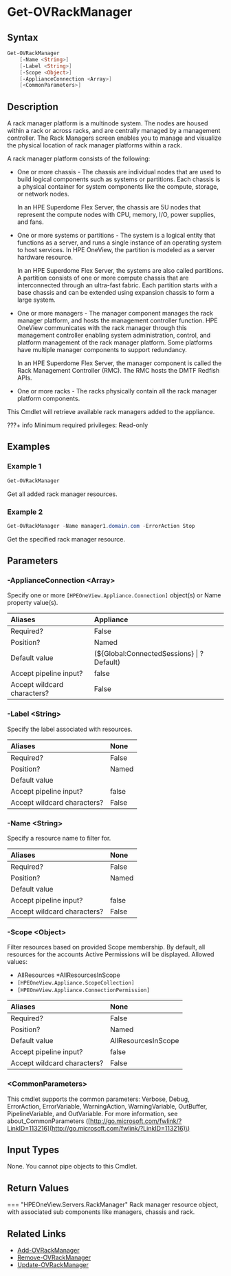 ﻿---
description: Get claimed rack manage resource.
---

# Get-OVRackManager

## Syntax

```powershell
Get-OVRackManager
    [-Name <String>]
    [-Label <String>]
    [-Scope <Object>]
    [-ApplianceConnection <Array>]
    [<CommonParameters>]
```

## Description

A rack manager platform is a multinode system. The nodes are housed within a rack or across racks, and are centrally managed by a management controller. The Rack Managers screen enables you to manage and visualize the physical location of rack manager platforms within a rack.

A rack manager platform consists of the following:

* One or more chassis - The chassis are individual nodes that are used to build logical components such as systems or partitions. Each chassis is a physical container for system components like the compute, storage, or network nodes.

     In an HPE Superdome Flex Server, the chassis are 5U nodes that represent the compute nodes with CPU, memory, I/O, power supplies, and fans.

* One or more systems or partitions - The system is a logical entity that functions as a server, and runs a single instance of an operating system to host services. In HPE OneView, the partition is modeled as a server hardware resource.

     In an HPE Superdome Flex Server, the systems are also called partitions. A partition consists of one or more compute chassis that are interconnected through an ultra-fast fabric. Each partition starts with a base chassis and can be extended using expansion chassis to form a large system.

* One or more managers - The manager component manages the rack manager platform, and hosts the management controller function. HPE OneView communicates with the rack manager through this management controller enabling system administration, control, and platform management of the rack manager platform. Some platforms have multiple manager components to support redundancy.

     In an HPE Superdome Flex Server, the manager component is called the Rack Management Controller (RMC). The RMC hosts the DMTF Redfish APIs.

* One or more racks - The racks physically contain all the rack manager platform components.

This Cmdlet will retrieve available rack managers added to the appliance.

???+ info
    Minimum required privileges: Read-only

## Examples

###  Example 1 

```powershell
Get-OVRackManager
```

Get all added rack manager resources.

###  Example 2 

```powershell
Get-OVRackManager -Name manager1.domain.com -ErrorAction Stop
```

Get the specified rack manager resource.

## Parameters

### -ApplianceConnection &lt;Array&gt;

Specify one or more `[HPEOneView.Appliance.Connection]` object(s) or Name property value(s).

| Aliases | Appliance |
| :--- | :--- |
| Required? | False |
| Position? | Named |
| Default value | (${Global:ConnectedSessions} &vert; ? Default) |
| Accept pipeline input? | false |
| Accept wildcard characters? | False |

### -Label &lt;String&gt;

Specify the label associated with resources.

| Aliases | None |
| :--- | :--- |
| Required? | False |
| Position? | Named |
| Default value |  |
| Accept pipeline input? | false |
| Accept wildcard characters? | False |

### -Name &lt;String&gt;

Specify a resource name to filter for.

| Aliases | None |
| :--- | :--- |
| Required? | False |
| Position? | Named |
| Default value |  |
| Accept pipeline input? | false |
| Accept wildcard characters? | False |

### -Scope &lt;Object&gt;

Filter resources based on provided Scope membership.  By default, all resources for the accounts Active Permissions will be displayed.  Allowed values:

* AllResources
    *AllResourcesInScope
* `[HPEOneView.Appliance.ScopeCollection]`
* `[HPEOneView.Appliance.ConnectionPermission]`

| Aliases | None |
| :--- | :--- |
| Required? | False |
| Position? | Named |
| Default value | AllResourcesInScope |
| Accept pipeline input? | false |
| Accept wildcard characters? | False |

### &lt;CommonParameters&gt;

This cmdlet supports the common parameters: Verbose, Debug, ErrorAction, ErrorVariable, WarningAction, WarningVariable, OutBuffer, PipelineVariable, and OutVariable. For more information, see about\_CommonParameters \([http://go.microsoft.com/fwlink/?LinkID=113216](http://go.microsoft.com/fwlink/?LinkID=113216)\)

## Input Types

None.  You cannot pipe objects to this Cmdlet.


## Return Values

=== "HPEOneView.Servers.RackManager"
    Rack manager resource object, with associated sub components like managers, chassis and rack.
    

## Related Links

* [Add-OVRackManager](add-ovrackmanager.md)
* [Remove-OVRackManager](remove-ovrackmanager.md)
* [Update-OVRackManager](update-ovrackmanager.md)
